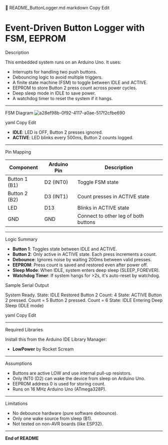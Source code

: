 📄 README_ButtonLogger.md
markdown
Copy
Edit
# Event-Driven Button Logger with FSM, EEPROM

Description

This embedded system runs on an Arduino Uno. It uses:
- Interrupts for handling two push buttons.
- Debouncing logic to avoid multiple triggers.
- A finite state machine (FSM) to toggle between IDLE and ACTIVE.
- EEPROM to store Button 2 press count across power cycles.
- Deep sleep mode in IDLE to save power.
- A watchdog timer to reset the system if it hangs.

---

FSM Diagram
![a28ef98b-0f92-4117-a0ae-517f2cfbe690](https://github.com/user-attachments/assets/4b5329b0-ceb5-43ba-9cfc-0e5c38b5587b)


yaml
Copy
Edit

- **IDLE**: LED is OFF, Button 2 presses ignored.
- **ACTIVE**: LED blinks every 500ms, Button 2 counts logged.

---

 Pin Mapping

| Component       | Arduino Pin | Description                     |
|----------------|-------------|---------------------------------|
| Button 1 (B1)   | D2 (INT0)   | Toggle FSM state                |
| Button 2 (B2)   | D3 (INT1)   | Count presses in ACTIVE state   |
| LED             | D13         | Blinks in ACTIVE state          |
| GND             | GND         | Connect to other leg of both buttons |

---

Logic Summary

- **Button 1**: Toggles state between IDLE and ACTIVE.
- **Button 2**: Only active in ACTIVE state. Each press increments a count.
- **Debounce**: Ignores noise by waiting 200ms between valid presses.
- **EEPROM**: Press count is saved and restored even after power off.
- **Sleep Mode**: When IDLE, system enters deep sleep (SLEEP_FOREVER).
- **Watchdog Timer**: If system hangs for >2s, it's auto-reset by watchdog.

Sample Serial Output

System Ready. State: IDLE
Restored Button 2 Count: 4
State: ACTIVE
Button 2 pressed. Count = 5
Button 2 pressed. Count = 6
State: IDLE
Entering Deep Sleep (IDLE mode)

yaml
Copy
Edit

---

Required Libraries

Install this from the Arduino IDE Library Manager:

- **LowPower** by Rocket Scream

---
 Assumptions

- Buttons are active LOW and use internal pull-up resistors.
- Only INT0 (D2) can wake the device from sleep on Arduino Uno.
- EEPROM address 0 is used for storing count.
- Runs on 16 MHz Arduino Uno (ATmega328P).

---

Limitations

- No debounce hardware (pure software debounce).
- Only one wake source from sleep (B1).
- Not tested on non-AVR boards (like ESP32).

---

**End of README**
